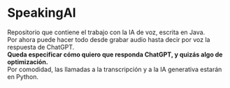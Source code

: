 # SpeakingAI
Repositorio que contiene el trabajo con la IA de voz, escrita en Java.  
Por ahora puede hacer todo desde grabar audio hasta decir por voz la respuesta de ChatGPT.  
**Queda especificar cómo quiero que responda ChatGPT, y quizás algo de optimización.**  
Por comodidad, las llamadas a la transcripción y a la IA generativa estarán en Python.  
